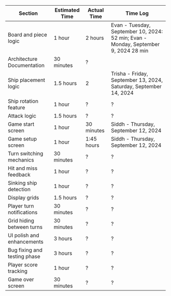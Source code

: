 | Section                      | Estimated Time | Actual Time | Time Log                                                                            |
| ---------------------------- | -------------- | ----------- | ----------------------------------------------------------------------------------- |
| Board and piece logic        | 1 hour         | 2 hours     | Evan - Tuesday, September 10, 2024: 52 min; Evan - Monday, September 9, 2024 28 min |
| Architecture Documentation   | 30 minutes     | ?           |                                                                                     |
| Ship placement logic         | 1.5 hours      | 2         | Trisha - Friday, September 13, 2024, Saturday, September 14, 2024                                                                                   |
| Ship rotation feature        | 1 hour         | ?           | ?                                                                                   |
| Attack logic                 | 1.5 hours      | ?           | ?                                                                                   |
| Game start screen            | 1 hour         | 30 minutes  | Siddh - Thursday, September 12, 2024                                                |
| Game setup screen            | 1 hour         | 1:45 hours  | Siddh - Thursday, September 12, 2024                                                |
| Turn switching mechanics     | 30 minutes     | ?           | ?                                                                                   |
| Hit and miss feedback        | 1 hour         | ?           | ?                                                                                   |
| Sinking ship detection       | 1 hour         | ?           | ?                                                                                   |
| Display grids                | 1.5 hours      | ?           | ?                                                                                   |
| Player turn notifications    | 30 minutes     | ?           | ?                                                                                   |
| Grid hiding between turns    | 30 minutes     | ?           | ?                                                                                   |
| UI polish and enhancements   | 3 hours        | ?           | ?                                                                                   |
| Bug fixing and testing phase | 3 hours        | ?           | ?                                                                                   |
| Player score tracking        | 1 hour         | ?           | ?                                                                                   |
| Game over screen             | 30 minutes     | ?           | ?                                                                                   |
